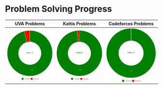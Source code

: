 # Problem Solving Progress

| UVA Problems | Kattis Problems | Codeforces Problems |
|--------------|-----------------|---------------------|
| ![UVA Problems](./scripts/out/UVA_donut_chart.svg) | ![Kattis Problems](./scripts/out/Kattis_donut_chart.svg) | ![Codeforces Problems](./scripts/out/Codeforces_donut_chart.svg) |
